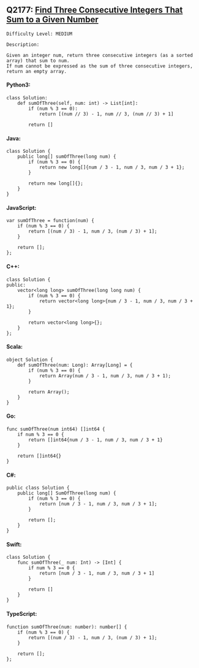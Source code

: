 ## Q2177: [Find Three Consecutive Integers That Sum to a Given Number](https://leetcode.com/problems/find-three-consecutive-integers-that-sum-to-a-given-number/)

```
Difficulty Level: MEDIUM
```

```
Description:

Given an integer num, return three consecutive integers (as a sorted array) that sum to num.
If num cannot be expressed as the sum of three consecutive integers, return an empty array.
```

#### Python3:

```
class Solution:
    def sumOfThree(self, num: int) -> List[int]:
        if (num % 3 == 0):
            return [(num // 3) - 1, num // 3, (num // 3) + 1] 

        return []
```

#### Java:

```
class Solution {
    public long[] sumOfThree(long num) {
        if (num % 3 == 0) {
            return new long[]{num / 3 - 1, num / 3, num / 3 + 1};
        }

        return new long[]{};
    }
}
```

#### JavaScript:

```
var sumOfThree = function(num) {
    if (num % 3 == 0) {
        return [(num / 3) - 1, num / 3, (num / 3) + 1];
    }

    return [];
};
```

#### C++:

```
class Solution {
public:
    vector<long long> sumOfThree(long long num) {
        if (num % 3 == 0) {
            return vector<long long>{num / 3 - 1, num / 3, num / 3 + 1};
        }

        return vector<long long>{};
    }
};
```

#### Scala:

```
object Solution {
    def sumOfThree(num: Long): Array[Long] = {
        if (num % 3 == 0) {
            return Array(num / 3 - 1, num / 3, num / 3 + 1);
        }

        return Array();
    }
}
```

#### Go:

```
func sumOfThree(num int64) []int64 {
    if num % 3 == 0 {
        return []int64{num / 3 - 1, num / 3, num / 3 + 1}
    }

    return []int64{}
}
```

#### C#:

```
public class Solution {
    public long[] SumOfThree(long num) {
        if (num % 3 == 0) {
            return [num / 3 - 1, num / 3, num / 3 + 1];
        }

        return [];
    }
}
```

#### Swift:

```
class Solution {
    func sumOfThree(_ num: Int) -> [Int] {
        if num % 3 == 0 {
            return [num / 3 - 1, num / 3, num / 3 + 1]
        }

        return []
    }
}
```

#### TypeScript:

```
function sumOfThree(num: number): number[] {
    if (num % 3 == 0) {
        return [(num / 3) - 1, num / 3, (num / 3) + 1];
    }

    return [];
};
```